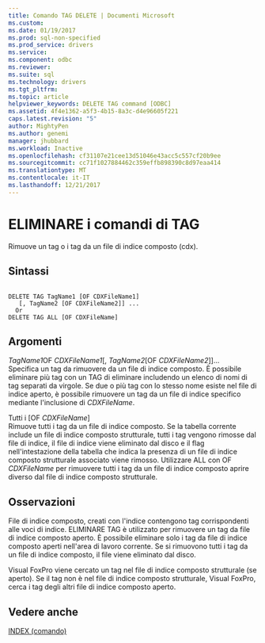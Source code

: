 ```yaml
---
title: Comando TAG DELETE | Documenti Microsoft
ms.custom: 
ms.date: 01/19/2017
ms.prod: sql-non-specified
ms.prod_service: drivers
ms.service: 
ms.component: odbc
ms.reviewer: 
ms.suite: sql
ms.technology: drivers
ms.tgt_pltfrm: 
ms.topic: article
helpviewer_keywords: DELETE TAG command [ODBC]
ms.assetid: 4f4e1362-a5f3-4b15-8a3c-d4e96605f221
caps.latest.revision: "5"
author: MightyPen
ms.author: genemi
manager: jhubbard
ms.workload: Inactive
ms.openlocfilehash: cf31107e21cee13d51046e43acc5c557cf20b9ee
ms.sourcegitcommit: cc71f1027884462c359effb898390c8d97eaa414
ms.translationtype: MT
ms.contentlocale: it-IT
ms.lasthandoff: 12/21/2017
---
```

# <a name="delete-tag-command"></a>ELIMINARE i comandi di TAG
Rimuove un tag o i tag da un file di indice composto (cdx).  
  
## <a name="syntax"></a>Sintassi  
  
```  
  
DELETE TAG TagName1 [OF CDXFileName1]  
   [, TagName2 [OF CDXFileName2]] ...  
  Or   
DELETE TAG ALL [OF CDXFileName]  
```  
  
## <a name="arguments"></a>Argomenti  
 *TagName1*OF *CDXFileName1*[, *TagName2*[OF *CDXFileName2*]]...  
 Specifica un tag da rimuovere da un file di indice composto. È possibile eliminare più tag con un TAG di eliminare includendo un elenco di nomi di tag separati da virgole. Se due o più tag con lo stesso nome esiste nel file di indice aperto, è possibile rimuovere un tag da un file di indice specifico mediante l'inclusione di *CDXFileName*.  
  
 Tutti i [OF *CDXFileName*]  
 Rimuove tutti i tag da un file di indice composto. Se la tabella corrente include un file di indice composto strutturale, tutti i tag vengono rimosse dal file di indice, il file di indice viene eliminato dal disco e il flag nell'intestazione della tabella che indica la presenza di un file di indice composto strutturale associato viene rimosso. Utilizzare ALL con OF *CDXFileName* per rimuovere tutti i tag da un file di indice composto aprire diverso dal file di indice composto strutturale.  
  
## <a name="remarks"></a>Osservazioni  
 File di indice composto, creati con l'indice contengono tag corrispondenti alle voci di indice. ELIMINARE TAG è utilizzato per rimuovere un tag da file di indice composto aperto. È possibile eliminare solo i tag da file di indice composto aperti nell'area di lavoro corrente. Se si rimuovono tutti i tag da un file di indice composto, il file viene eliminato dal disco.  
  
 Visual FoxPro viene cercato un tag nel file di indice composto strutturale (se aperto). Se il tag non è nel file di indice composto strutturale, Visual FoxPro, cerca i tag degli altri file di indice composto aperto.  
  
## <a name="see-also"></a>Vedere anche  
 [INDEX (comando)](../../odbc/microsoft/index-command.md)

